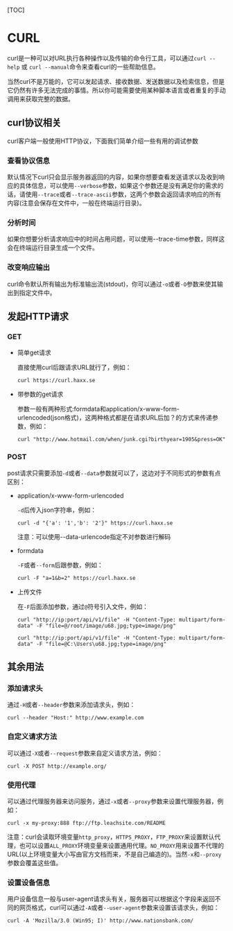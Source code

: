 [TOC]

# CURL

curl是一种可以对URL执行各种操作以及传输的命令行工具，可以通过`curl --help` 或 `curl --manual`命令来查看curl的一些帮助信息。

当然curl不是万能的，它可以发起请求、接收数据、发送数据以及检索信息，但是它仍然有许多无法完成的事情。所以你可能需要使用某种脚本语言或者重复的手动调用来获取完整的数据。



## curl协议相关

curl客户端一般使用HTTP协议，下面我们简单介绍一些有用的调试参数

### 查看协议信息

默认情况下curl只会显示服务器返回的内容，如果你想要查看发送请求以及收到响应的具体信息，可以使用`--verbose`参数，如果这个参数还是没有满足你的需求的话，请使用`--trace`或者`--trace-ascii`参数，这两个参数会返回请求响应的所有内容(注意会保存在文件中，一般在终端运行目录)。

### 分析时间

如果你想要分析请求响应中的时间占用问题，可以使用--trace-time参数，同样这会在终端运行目录生成一个文件。

### 改变响应输出

curl命令默认所有输出为标准输出流(stdout)，你可以通过`-o`或者`-O`参数来使其输出到指定文件中。



## 发起HTTP请求

### GET

- 简单get请求

  直接使用curl后跟请求URL就行了，例如：

  ```
  curl https://curl.haxx.se
  ```

- 带参数的get请求

  参数一般有两种形式:formdata和application/x-www-form-urlencoded(json格式)，这两种格式都是在请求URL后加？的方式来传递参数，例如：

  ```
  curl "http://www.hotmail.com/when/junk.cgi?birthyear=1905&press=OK"
  ```

### POST

post请求只需要添加`-d`或者`--data`参数就可以了，这边对于不同形式的参数有点区别：

- application/x-www-form-urlencoded

  `-d`后传入json字符串，例如：

  ```
  curl -d "{'a': '1','b': '2'}" https://curl.haxx.se
  ```

  注意：可以使用--data-urlencode指定不对参数进行解码

- formdata

  `-F`或者`--form`后跟参数，例如：

  ```
  curl -F "a=1&b=2" https://curl.haxx.se
  ```

- 上传文件

  在`-F`后面添加参数，通过`@`符号引入文件，例如：

  ```
  curl "http://ip:port/api/v1/file" -H "Content-Type: multipart/form-data" -F "file=@/root/image/u68.jpg;type=image/png"
  ```

  ```
  curl "http://ip:port/api/v1/file" -H "Content-Type: multipart/form-data" -F "file=@C:\Users\u68.jpg;type=image/png"
  ```



## 其余用法

### 添加请求头

通过`-H`或者`--header`参数来添加请求头，例如：

```
curl --header "Host:" http://www.example.com
```

### 自定义请求方法

可以通过`-X`或者`--request`参数来自定义请求方法，例如：

```
curl -X POST http://example.org/
```

### 使用代理

可以通过代理服务器来访问服务，通过`-x`或者`--proxy`参数来设置代理服务器，例如：

```
curl -x my-proxy:888 ftp://ftp.leachsite.com/README
```

注意：curl会读取环境变量`http_proxy`，`HTTPS_PROXY`，`FTP_PROXY`来设置默认代理，也可以设置`ALL_PROXY`环境变量来设置通用代理。`NO_PROXY`用来设置不代理的URL(以上环境变量大小写由官方文档而来，不是自己编造的)。当然`-x`和`--proxy`参数会覆盖这些值。

### 设置设备信息

用户设备信息一般与user-agent请求头有关，服务器可以根据这个字段来返回不同的网页格式，curl可以通过`-A`或者`--user-agent`参数来设置该请求头，例如：

```
curl -A 'Mozilla/3.0 (Win95; I)' http://www.nationsbank.com/
```

